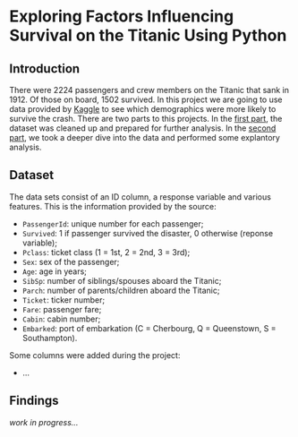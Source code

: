 # Exploring Factors Influencing Survival on the Titanic Using Python

## Introduction
There were 2224 passengers and crew members on the Titanic that sank in 1912. Of those on board, 1502 survived. In this project we are going to use data provided by [Kaggle](https://www.kaggle.com/competitions/titanic) to see which demographics were more likely to survive the crash. There are two parts to this projects. In the [first part](#), the dataset was cleaned up and prepared for further analysis. In the [second part](#), we took a deeper dive into the data and performed some explantory analysis.

## Dataset
The data sets consist of an ID column, a response variable and various features. This is the information provided by the source:
- `PassengerId`: unique number for each passenger;
- `Survived`: 1 if passenger survived the disaster, 0 otherwise (reponse variable);
- `Pclass`: ticket class (1 = 1st, 2 = 2nd, 3 = 3rd);
- `Sex`: sex of the passenger;
- `Age`: age in years;
- `SibSp`: number of siblings/spouses aboard the Titanic;
- `Parch`: number of parents/children aboard the Titanic;
- `Ticket`: ticker number;
- `Fare`: passenger fare;
- `Cabin`: cabin number;
- `Embarked`: port of embarkation (C = Cherbourg, Q = Queenstown, S = Southampton).

Some columns were added during the project:
- ...

## Findings
*work in progress...*
